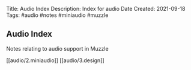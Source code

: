 Title: Audio Index
Description: Index for audio
Date Created: 2021-09-18
Tags: #audio #notes #miniaudio #muzzle

## Audio Index
Notes relating to audio support in Muzzle

[[audio/2.miniaudio]]
[[audio/3.design]]
